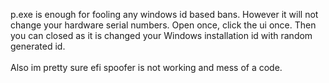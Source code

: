 p.exe is enough for fooling any windows id based bans. However it will not change your hardware serial numbers. Open once, click the ui once. Then you can closed as it is changed your Windows installation id with random generated id. 
<br>
<br>
Also im pretty sure efi spoofer is not working and mess of a code.
